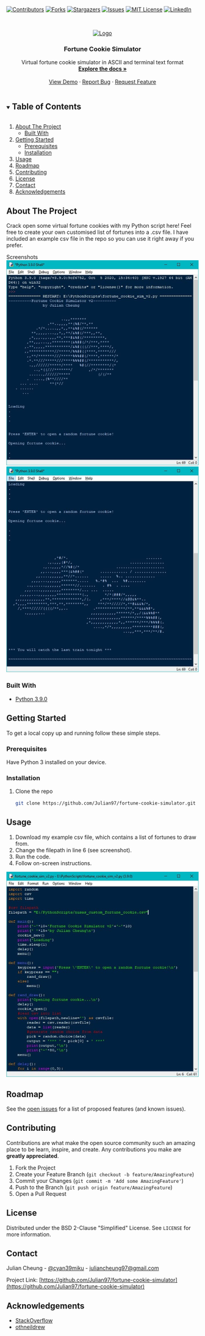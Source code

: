 <!--
*** Thanks for checking out the Best-README-Template. If you have a suggestion
*** that would make this better, please fork the repo and create a pull request
*** or simply open an issue with the tag "enhancement".
*** Thanks again! Now go create something AMAZING! :D
***
***
***
*** To avoid retyping too much info. Do a search and replace for the following:
*** github_username, repo_name, twitter_handle, email, project_title, project_description
-->



<!-- PROJECT SHIELDS -->
<!--
*** I'm using markdown "reference style" links for readability.
*** Reference links are enclosed in brackets [ ] instead of parentheses ( ).
*** See the bottom of this document for the declaration of the reference variables
*** for contributors-url, forks-url, etc. This is an optional, concise syntax you may use.
*** https://www.markdownguide.org/basic-syntax/#reference-style-links
-->
[![Contributors][contributors-shield]][contributors-url]
[![Forks][forks-shield]][forks-url]
[![Stargazers][stars-shield]][stars-url]
[![Issues][issues-shield]][issues-url]
[![MIT License][license-shield]][license-url]
[![LinkedIn][linkedin-shield]][linkedin-url]



<!-- PROJECT LOGO -->
<br />
<p align="center">
  <a href="https://github.com/Julian97/fortune-cookie-simulator">
    <img src="https://thumbs.dreamstime.com/b/fortune-cookie-isolated-white-background-34433923.jpg" alt="Logo" width="80" height="80">
  </a>

  <h3 align="center">Fortune Cookie Simulator</h3>

  <p align="center">
    Virtual fortune cookie simulator in ASCII and terminal text format
    <br />
    <a href="https://github.com/Julian97/fortune-cookie-simulator"><strong>Explore the docs »</strong></a>
    <br />
    <br />
    <a href="https://github.com/Julian97/fortune-cookie-simulator">View Demo</a>
    ·
    <a href="https://github.com/Julian97/fortune-cookie-simulator/issues">Report Bug</a>
    ·
    <a href="https://github.com/Julian97/fortune-cookie-simulator/issues">Request Feature</a>
  </p>
</p>



<!-- TABLE OF CONTENTS -->
<details open="open">
  <summary><h2 style="display: inline-block">Table of Contents</h2></summary>
  <ol>
    <li>
      <a href="#about-the-project">About The Project</a>
      <ul>
        <li><a href="#built-with">Built With</a></li>
      </ul>
    </li>
    <li>
      <a href="#getting-started">Getting Started</a>
      <ul>
        <li><a href="#prerequisites">Prerequisites</a></li>
        <li><a href="#installation">Installation</a></li>
      </ul>
    </li>
    <li><a href="#usage">Usage</a></li>
    <li><a href="#roadmap">Roadmap</a></li>
    <li><a href="#contributing">Contributing</a></li>
    <li><a href="#license">License</a></li>
    <li><a href="#contact">Contact</a></li>
    <li><a href="#acknowledgements">Acknowledgements</a></li>
  </ol>
</details>



<!-- ABOUT THE PROJECT -->
## About The Project

Crack open some virtual fortune cookies with my Python script here! Feel free to create your own customised list of fortunes into a .csv file. I have included an example csv file in the repo so you can use it right away if you prefer.

Screenshots
![screenshot 1](https://github.com/Julian97/fortune-cookie-simulator/blob/main/photo_2021-01-27_14-55-22.jpg?raw=true)
![screenshot 2](https://github.com/Julian97/fortune-cookie-simulator/blob/main/photo_2021-01-27_14-55-23.jpg?raw=true)


### Built With

* [Python 3.9.0](https://www.python.org/downloads/)



<!-- GETTING STARTED -->
## Getting Started

To get a local copy up and running follow these simple steps.

### Prerequisites

Have Python 3 installed on your device.

### Installation

1. Clone the repo
   ```sh
   git clone https://github.com/Julian97/fortune-cookie-simulator.git
   ```


<!-- USAGE EXAMPLES -->
## Usage

1. Download my example csv file, which contains a list of fortunes to draw from.
2. Change the filepath in line 6 (see screenshot).
3. Run the code.
4. Follow on-screen instructions.

![replace the filepath with yours in line 6](https://github.com/Julian97/fortune-cookie-simulator/blob/main/photo_2021-01-27_15-22-47.jpg?raw=true)

<!-- ROADMAP -->
## Roadmap

See the [open issues](https://github.com/Julian97/fortune-cookie-simulator/issues) for a list of proposed features (and known issues).



<!-- CONTRIBUTING -->
## Contributing

Contributions are what make the open source community such an amazing place to be learn, inspire, and create. Any contributions you make are **greatly appreciated**.

1. Fork the Project
2. Create your Feature Branch (`git checkout -b feature/AmazingFeature`)
3. Commit your Changes (`git commit -m 'Add some AmazingFeature'`)
4. Push to the Branch (`git push origin feature/AmazingFeature`)
5. Open a Pull Request



<!-- LICENSE -->
## License

Distributed under the BSD 2-Clause "Simplified" License. See `LICENSE` for more information.



<!-- CONTACT -->
## Contact

Julian Cheung - [@cyan39miku](https://www.instagram.com/cyan39miku/) - juliancheung97@gmail.com

Project Link: [https://github.com/Julian97/fortune-cookie-simulator](https://github.com/Julian97/fortune-cookie-simulator)



<!-- ACKNOWLEDGEMENTS -->
## Acknowledgements

* [StackOverflow](https://stackoverflow.com/)
* [othneildrew](https://github.com/othneildrew/Best-README-Template)





<!-- MARKDOWN LINKS & IMAGES -->
<!-- https://www.markdownguide.org/basic-syntax/#reference-style-links -->
[contributors-shield]: https://img.shields.io/github/contributors/Julian97/fortune-cookie-simulator.svg?style=for-the-badge
[contributors-url]: https://github.com/Julian97/fortune-cookie-simulator/graphs/contributors
[forks-shield]: https://img.shields.io/github/forks/Julian97/fortune-cookie-simulator.svg?style=for-the-badge
[forks-url]: https://github.com/Julian97/fortune-cookie-simulator/network/members
[stars-shield]: https://img.shields.io/github/stars/Julian97/fortune-cookie-simulator.svg?style=for-the-badge
[stars-url]: https://github.com/Julian97/fortune-cookie-simulator/stargazers
[issues-shield]: https://img.shields.io/github/issues/Julian97/fortune-cookie-simulator.svg?style=for-the-badge
[issues-url]: https://github.com/Julian97/fortune-cookie-simulator/issues
[license-shield]: https://img.shields.io/github/license/Julian97/fortune-cookie-simulator.svg?style=for-the-badge
[license-url]: https://github.com/Julian97/fortune-cookie-simulator/blob/master/LICENSE.txt
[linkedin-shield]: https://img.shields.io/badge/-LinkedIn-black.svg?style=for-the-badge&logo=linkedin&colorB=555
[linkedin-url]: https://www.linkedin.com/in/juliancheung97/
